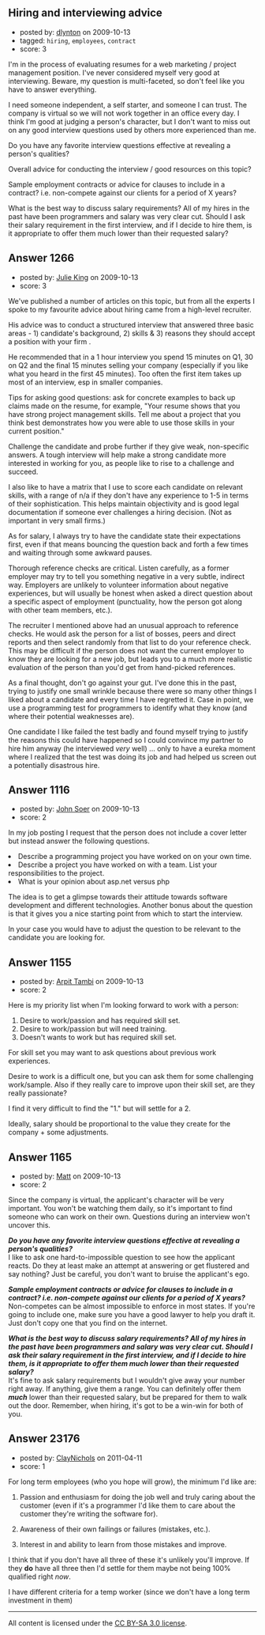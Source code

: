 ## Hiring and interviewing advice

- posted by: [dlynton](https://stackexchange.com/users/-1/482-dlynton) on 2009-10-13
- tagged: `hiring`, `employees`, `contract`
- score: 3

I'm in the process of evaluating resumes for a web marketing / project management position. I've never considered myself very good at interviewing. Beware, my question is multi-faceted, so don't feel like you have to answer everything.

I need someone independent, a self starter, and someone I can trust. The company is virtual so we will not work together in an office every day. I think I'm good at judging a person's character, but I don't want to miss out on any good interview questions used by others more experienced than me.

Do you have any favorite interview questions effective at revealing a person's qualities?

Overall advice for conducting the interview / good resources on this topic?

Sample employment contracts or advice for clauses to include in a contract? i.e. non-compete against our clients for a period of X years? 

What is the best way to discuss salary requirements? All of my hires in the past have been programmers and salary was very clear cut. Should I ask their salary requirement in the first interview, and if I decide to hire them, is it appropriate to offer them much lower than their requested salary?


## Answer 1266

- posted by: [Julie King](https://stackexchange.com/users/-1/11-julie-king) on 2009-10-13
- score: 3

We've published a number of articles on this topic, but from all the experts I spoke to my favourite advice about hiring came from a high-level recruiter.

His advice was to conduct a structured interview that answered three basic areas  - 1) candidate's background, 2) skills & 3) reasons they should accept a position with your firm .

He recommended that in a 1 hour interview you spend 15 minutes on Q1, 30 on Q2 and the final 15 minutes selling your company (especially if you like what you heard in the first 45 minutes). Too often the first item takes up most of an interview, esp in smaller companies.

Tips for asking good questions: ask for concrete examples to back up claims made on the resume, for example, "Your resume shows that you have strong project management skills. Tell me about a project that you think best demonstrates how you were able to use those skills in your current position."

Challenge the candidate and probe further if they give weak, non-specific answers. A tough interview will help make a strong candidate more interested in working for you, as people like to rise to a challenge and succeed.

I also like to have a matrix that I use to score each candidate on relevant skills, with a range of n/a if they don't have any experience to 1-5 in terms of their sophistication. This helps maintain objectivity and is good legal documentation if someone ever challenges a hiring decision. (Not as important in very small firms.)

As for salary, I always try to have the candidate state their expectations first, even if that means bouncing the question back and forth a few times and waiting through some awkward pauses.

Thorough reference checks are critical. Listen carefully, as a former employer may try to tell you something negative in a very subtle, indirect way. Employers are unlikely to volunteer information about negative experiences, but will usually be honest when asked a direct question about a specific aspect of employment (punctuality, how the person got along with other team members, etc.).

The recruiter I mentioned above had an unusual approach to reference checks. He would ask the person for a list of bosses, peers and direct reports and then select randomly from that list to do your reference check. This may be difficult if the person does not want the current employer to know they are looking for a new job, but leads you to a much more realistic evaluation of the person than you'd get from hand-picked references.

As a final thought, don't go against your gut. I've done this in the past, trying to justify one small wrinkle because there were so many other things I liked about a candidate and every time I have regretted it. Case in point, we use a programming test for programmers to identify what they know (and where their potential weaknesses are). 

One candidate I like failed the test badly and found myself trying to justify the reasons this could have happened so I could convince my partner to hire him anyway (he interviewed *very* well) ... only to have a eureka moment where I realized that the test was doing its job and had helped us screen out a potentially disastrous hire.


## Answer 1116

- posted by: [John Soer](https://stackexchange.com/users/-1/96-john-soer) on 2009-10-13
- score: 2

In my job posting I request that the person does not include a cover letter but instead answer the following questions. 

<li> Describe a programming project you have worked on on your own time.
<li> Describe a project you have worked on with a team. List your responsibilities to the project.
<li> What is your opinion about asp.net versus php

The idea is to get a glimpse towards their attitude towards software development and different technologies. Another bonus about the question is that it gives you a nice starting point from which to start the interview.

In your case you would have to adjust the question to be relevant to the candidate you are looking for.


## Answer 1155

- posted by: [Arpit Tambi](https://stackexchange.com/users/-1/309-arpit-tambi) on 2009-10-13
- score: 2

Here is my priority list when I'm looking forward to work with a person:

 1. Desire to work/passion and has required skill set.
 2. Desire to work/passion but will need training.
 3. Doesn't wants to work but has required skill set.

For skill set you may want to ask questions about previous work experiences.

Desire to work is a difficult one, but you can ask them for some challenging work/sample. Also if they really care to improve upon their skill set, are they really passionate?

I find it very difficult to find the "1." but will settle for a 2.

Ideally, salary should be proportional to the value they create for the company + some adjustments.


## Answer 1165

- posted by: [Matt](https://stackexchange.com/users/-1/662-matt) on 2009-10-13
- score: 2

Since the company is virtual, the applicant's character will be very important.  You won't be watching them daily, so it's important to find someone who can work on their own.  Questions during an interview won't uncover this.

***Do you have any favorite interview questions effective at revealing a person's qualities?***<br/>
I like to ask one hard-to-impossible question to see how the applicant reacts.  Do they at least make an attempt at answering or get flustered and say nothing?  Just be careful, you don't want to bruise the applicant's ego.

***Sample employment contracts or advice for clauses to include in a contract? i.e. non-compete against our clients for a period of X years?***<br/>
Non-competes can be almost impossible to enforce in most states.  If you're going to include one, make sure you have a good lawyer to help you draft it.  Just don't copy one that you find on the internet.

***What is the best way to discuss salary requirements? All of my hires in the past have been programmers and salary was very clear cut. Should I ask their salary requirement in the first interview, and if I decide to hire them, is it appropriate to offer them much lower than their requested salary?***<br/>
It's fine to ask salary requirements but I wouldn't give away your number right away.  If anything, give them a range.  You can definitely offer them ***much*** lower than their requested salary, but be prepared for them to walk out the door.  Remember, when hiring, it's got to be a win-win for both of you.


## Answer 23176

- posted by: [ClayNichols](https://stackexchange.com/users/-1/3534-claynichols) on 2011-04-11
- score: 1

For long term employees (who you hope will grow), the minimum I'd like are:

1. Passion and enthusiasm for doing the job well and truly caring about the customer (even if it's a programmer I'd like them to care about the customer they're writing the software for).

2. Awareness of their own failings or failures (mistakes, etc.).

3. Interest in and ability to learn from those mistakes and improve.

I think that if you don't have all three of these it's unlikely you'll improve. If they **do** have all three then I'd settle for them maybe not being 100% qualified right *now*.

I have different criteria for a temp worker (since we don't have a long term investment in them)



---

All content is licensed under the [CC BY-SA 3.0 license](https://creativecommons.org/licenses/by-sa/3.0/).
